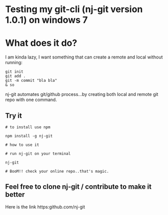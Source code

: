 # Testing my git-cli (nj-git version 1.0.1) on windows 7

# What does it do?

I am kinda lazy, I want something that can create a remote and local without running:

```
git init
git add .
git -m commit "bla bla"
& so

```

nj-git automates git/github process...by creating both local and remote git repo with one command.

## Try it

```
# to install use npm

npm install -g nj-git

# how to use it

# run nj-git on your terminal

nj-git

# BooM!! check your online repo..that's magic.

```

## Feel free to clone nj-git / contribute to make it better

Here is the link https:github.com/nj-git
